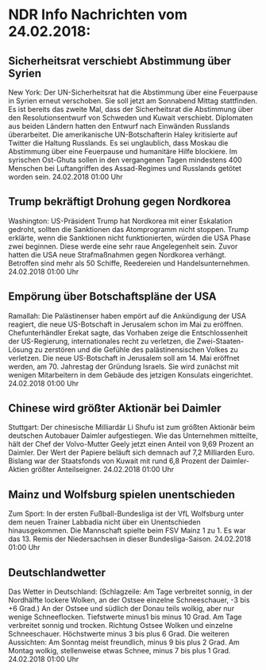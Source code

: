 # NDR Info Nachrichten vom 24.02.2018:


## Sicherheitsrat verschiebt Abstimmung über Syrien
New York: Der UN-Sicherheitsrat hat die Abstimmung über eine Feuerpause in Syrien erneut verschoben. Sie soll jetzt am Sonnabend Mittag stattfinden. Es ist bereits das zweite Mal, dass der Sicherheitsrat die Abstimmung über den Resolutionsentwurf von Schweden und Kuwait verschiebt. Diplomaten aus beiden Ländern hatten den Entwurf nach Einwänden Russlands überarbeitet. Die amerikanische UN-Botschafterin Haley kritisierte auf Twitter die Haltung Russlands. Es sei unglaublich, dass Moskau die Abstimmung über eine Feuerpause und humanitäre Hilfe blockiere. Im syrischen Ost-Ghuta sollen in den vergangenen Tagen mindestens 400 Menschen bei Luftangriffen des Assad-Regimes und Russlands getötet worden sein. 24.02.2018 01:00 Uhr 

## Trump bekräftigt Drohung gegen Nordkorea
Washington:	US-Präsident Trump hat Nordkorea mit einer Eskalation gedroht, sollten die Sanktionen das Atomprogramm nicht stoppen. Trump erklärte, wenn die Sanktionen nicht funktionierten, würden die USA Phase zwei beginnen. Diese werde eine sehr raue Angelegenheit sein. Zuvor hatten die USA neue Strafmaßnahmen gegen Nordkorea verhängt. Betroffen sind mehr als 50 Schiffe, Reedereien und Handelsunternehmen. 24.02.2018 01:00 Uhr 

## Empörung über Botschaftspläne der USA
Ramallah:	Die Palästinenser haben empört auf die Ankündigung der USA reagiert, die neue US-Botschaft in Jerusalem schon im Mai zu eröffnen. Chefunterhändler Erekat sagte, das Vorhaben zeige die Entschlossenheit der US-Regierung, internationales recht zu verletzen, die Zwei-Staaten-Lösung zu zerstören und die Gefühle des palästinensischen Volkes zu verletzen. Die neue US-Botschaft in Jerusalem soll am 14. Mai eröffnet werden, am 70. Jahrestag der Gründung Israels. Sie wird zunächst mit wenigen Mitarbeitern in dem Gebäude des jetzigen Konsulats eingerichtet. 24.02.2018 01:00 Uhr 

## Chinese wird größter Aktionär bei Daimler
Stuttgart:	Der chinesische Milliardär Li Shufu ist zum größten Aktionär beim deutschen Autobauer Daimler aufgestiegen. Wie das Unternehmen mitteilte, hält der Chef der Volvo-Mutter Geely jetzt einen Anteil von 9,69 Prozent an Daimler. Der Wert der Papiere beläuft sich demnach auf 7,2 Milliarden Euro. Bislang war der Staatsfonds von Kuwait mit rund 6,8 Prozent der Daimler-Aktien größter Anteilseigner. 24.02.2018 01:00 Uhr 

## Mainz und Wolfsburg spielen unentschieden
Zum Sport: In der ersten Fußball-Bundesliga ist der VfL Wolfsburg unter dem neuen Trainer Labbadia nicht über ein Unentschieden hinausgekommen. Die Mannschaft spielte beim FSV Mainz 1 zu 1. Es war das 13. Remis der Niedersachsen in dieser Bundesliga-Saison. 24.02.2018 01:00 Uhr 

## Deutschlandwetter
Das Wetter in Deutschland:
(Schlagzeile: Am Tage verbreitet sonnig, in der Nordhälfte lockere Wolken, an der Ostsee einzelne Schneeschauer, -3 bis +6 Grad.) An der Ostsee und südlich der Donau teils wolkig, aber nur wenige Schneeflocken. Tiefstwerte minus1 bis minus 10 Grad. Am Tage verbreitet sonnig und trocken. Richtung Ostsee Wolken und einzelne Schneeschauer. Höchstwerte minus 3 bis plus 6 Grad. Die weiteren Aussichten: Am Sonntag meist freundlich, minus 9 bis plus 2 Grad. Am Montag wolkig, stellenweise etwas Schnee, minus 7 bis plus 1 Grad. 24.02.2018 01:00 Uhr 

